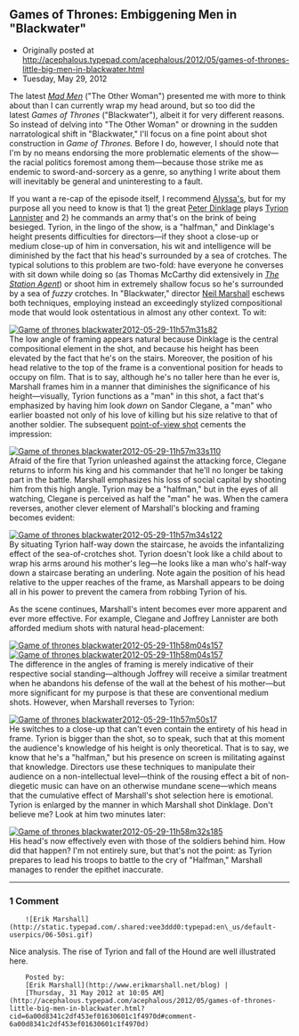 ## Games of Thrones: Embiggening Men in "Blackwater"

 * Originally posted at http://acephalous.typepad.com/acephalous/2012/05/games-of-thrones-little-big-men-in-blackwater.html
 * Tuesday, May 29, 2012



The latest _[Mad Men](http://acephalous.typepad.com/acephalous/2012/03/mad-men-a-little-kiss.html)_ ("The Other Woman") presented me with more to think about than I can currently wrap my head around, but so too did the latest _Games of Thrones_ ("Blackwater"), albeit it for very different reasons. So instead of delving into "The Other Woman" or drowning in the sudden narratological shift in "Blackwater," I'll focus on a fine point about shot construction in _Game of Thrones._ Before I do, however, I should note that I'm by no means endorsing the more problematic elements of the show—the racial politics foremost among them—because those strike me as endemic to sword-and-sorcery as a genre, so anything I write about them will inevitably be general and uninteresting to a fault.

If you want a re-cap of the episode itself, I recommend [Alyssa's](http://thinkprogress.org/alyssa/2012/05/29/491160/game-of-thrones-open-thread-the-educations-of-sandor-and-sansa/), but for my purpose all you need to know is that 1) the great [Peter Dinklage](http://gameofthrones.wikia.com/wiki/Tyrion\_Lannister) plays [Tyrion Lannister](http://en.wikipedia.org/wiki/Major\_houses\_in\_A\_Song\_of\_Ice\_and\_Fire) and 2) he commands an army that's on the brink of being besieged. Tyrion, in the lingo of the show, is a "halfman," and Dinklage's height presents difficulties for directors—if they shoot a close-up or medium close-up of him in conversation, his wit and intelligence will be diminished by the fact that his head's surrounded by a sea of crotches. The typical solutions to this problem are two-fold: have everyone he converses with sit down while doing so (as Thomas McCarthy did extensively in _[The Station Agent](http://www.amazon.com/Station-Agent-Peter-Dinklage/dp/B0001WTWDI%!F(MISSING)SubscriptionId%!D(MISSING)0G81C5DAZ03ZR9WH9X82%!t(MISSING)ag%!D(MISSING)zemanta-20%!l(MISSING)inkCode%!D(MISSING)xm2%!c(MISSING)amp%!D(MISSING)2025%!c(MISSING)reative%!D(MISSING)165953%!c(MISSING)reativeASIN%!D(MISSING)B0001WTWDI)_) or shoot him in extremely shallow focus so he's surrounded by a sea of _fuzzy_ crotches. In "Blackwater," director [Neil Marshall](http://www.imdb.com/name/nm0551076/) eschews both techniques, employing instead an exceedingly stylized compositional mode that would look ostentatious in almost any other context. To wit:

[![Game of thrones blackwater2012-05-29-11h57m31s82](http://acephalous.typepad.com/.a/6a00d8341c2df453ef016766ea05e0970b-500wi "Game of thrones blackwater2012-05-29-11h57m31s82")](http://acephalous.typepad.com/.a/6a00d8341c2df453ef016766ea05e0970b-popup)  
The low angle of framing appears natural because Dinklage is the central compositional element in the shot, and because his height has been elevated by the fact that he's on the stairs. Moreover, the position of his head relative to the top of the frame is a conventional position for heads to occupy on film. That is to say, although he's no taller here than he ever is, Marshall frames him in a manner that diminishes the significance of his height—visually, Tyrion functions as a "man" in this shot, a fact that's emphasized by having him look _down_ on Sandor Clegane, a "man" who earlier boasted not only of his love of killing but his size relative to that of another soldier. The subsequent [point-of-view shot](http://acephalous.typepad.com/acephalous/2012/03/mad-men-a-little-kiss.html) cements the impression:

[![Game of thrones blackwater2012-05-29-11h57m33s110](http://acephalous.typepad.com/.a/6a00d8341c2df453ef016305f64578970d-500wi "Game of thrones blackwater2012-05-29-11h57m33s110")](http://acephalous.typepad.com/.a/6a00d8341c2df453ef016305f64578970d-popup)  
Afraid of the fire that Tyrion unleashed against the attacking force, Clegane returns to inform his king and his commander that he'll no longer be taking part in the battle. Marshall emphasizes his loss of social capital by shooting him from this high angle. Tyrion may be a "halfman," but in the eyes of all watching, Clegane is perceived as half the "man" he was. When the camera reverses, another clever element of Marshall's blocking and framing becomes evident:

[![Game of thrones blackwater2012-05-29-11h57m34s122](http://acephalous.typepad.com/.a/6a00d8341c2df453ef016766ea15ef970b-500wi "Game of thrones blackwater2012-05-29-11h57m34s122")](http://acephalous.typepad.com/.a/6a00d8341c2df453ef016766ea15ef970b-popup)  
By situating Tyrion half-way down the staircase, he avoids the infantalizing effect of the sea-of-crotches shot. Tyrion doesn't look like a child about to wrap his arms around his mother's leg—he looks like a man who's half-way down a staircase berating an underling. Note again the position of his head relative to the upper reaches of the frame, as Marshall appears to be doing all in his power to prevent the camera from robbing Tyrion of his.

As the scene continues, Marshall's intent becomes ever more apparent and ever more effective. For example, Clegane and Joffrey Lannister are both afforded medium shots with natural head-placement:

[![Game of thrones blackwater2012-05-29-11h58m04s157](http://acephalous.typepad.com/.a/6a00d8341c2df453ef0168ebeb971c970c-500wi "Game of thrones blackwater2012-05-29-11h58m04s157")](http://acephalous.typepad.com/.a/6a00d8341c2df453ef0168ebeb971c970c-popup)  
 [![Game of thrones blackwater2012-05-29-11h58m04s157](http://acephalous.typepad.com/.a/6a00d8341c2df453ef016305f6568e970d-500wi "Game of thrones blackwater2012-05-29-11h58m04s157")](http://acephalous.typepad.com/.a/6a00d8341c2df453ef016305f6568e970d-popup)  
The difference in the angles of framing is merely indicative of their respective social standing—although Joffrey will receive a similar treatment when he abandons his defense of the wall at the behest of his mother—but more significant for my purpose is that these are conventional medium shots. However, when Marshall reverses to Tyrion:

[![Game of thrones blackwater2012-05-29-11h57m50s17](http://acephalous.typepad.com/.a/6a00d8341c2df453ef016766ea2693970b-500wi "Game of thrones blackwater2012-05-29-11h57m50s17")](http://acephalous.typepad.com/.a/6a00d8341c2df453ef016766ea2693970b-popup)  
He switches to a close-up that can't even contain the entirety of his head in frame. Tyrion is bigger than the shot, so to speak, such that at this moment the audience's knowledge of his height is only theoretical. That is to say, we know that he's a "halfman," but his presence on screen is militating against that knowledge. Directors use these techniques to manipulate their audience on a non-intellectual level—think of the rousing effect a bit of non-diegetic music can have on an otherwise mundane scene—which means that the cumulative effect of Marshall's shot selection here is emotional. Tyrion is enlarged by the manner in which Marshall shot Dinklage. Don't believe me? Look at him two minutes later:

[![Game of thrones blackwater2012-05-29-11h58m32s185](http://acephalous.typepad.com/.a/6a00d8341c2df453ef0168ebeba49b970c-500wi "Game of thrones blackwater2012-05-29-11h58m32s185")](http://acephalous.typepad.com/.a/6a00d8341c2df453ef0168ebeba49b970c-popup)  
His head's now effectively even with those of the soldiers behind him. How did that happen? I'm not entirely sure, but that's not the point: as Tyrion prepares to lead his troops to battle to the cry of "Halfman," Marshall manages to render the epithet inaccurate. 

		

* * *

### 1 Comment 

		

                
[]()

	

		![Erik Marshall](http://static.typepad.com/.shared:vee3ddd0:typepad:en\_us/default-userpics/06-50si.gif)
	

	

		

Nice analysis. The rise of Tyrion and fall of the Hound are well illustrated here.

	

		Posted by:
		[Erik Marshall](http://www.erikmarshall.net/blog) |
		[Thursday, 31 May 2012 at 10:05 AM](http://acephalous.typepad.com/acephalous/2012/05/games-of-thrones-little-big-men-in-blackwater.html?cid=6a00d8341c2df453ef01630601c1f4970d#comment-6a00d8341c2df453ef01630601c1f4970d)

		

        